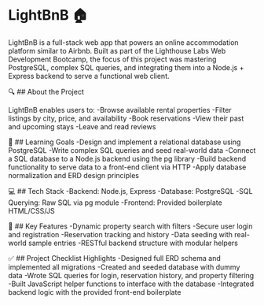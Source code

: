 # LightBnB 🏠

LightBnB is a full-stack web app that powers an online accommodation platform similar to Airbnb. Built as part of the Lighthouse Labs Web Development Bootcamp, the focus of this project was mastering PostgreSQL, complex SQL queries, and integrating them into a Node.js + Express backend to serve a functional web client.

🔍 ## About the Project

LightBnB enables users to:
-Browse available rental properties
-Filter listings by city, price, and availability
-Book reservations
-View their past and upcoming stays
-Leave and read reviews

🧠 ## Learning Goals
-Design and implement a relational database using PostgreSQL
-Write complex SQL queries and seed real-world data
-Connect a SQL database to a Node.js backend using the pg library
-Build backend functionality to serve data to a front-end client via HTTP
-Apply database normalization and ERD design principles

💻 ## Tech Stack
-Backend: Node.js, Express
-Database: PostgreSQL
-SQL Querying: Raw SQL via pg module
-Frontend: Provided boilerplate HTML/CSS/JS

📌 ## Key Features
-Dynamic property search with filters
-Secure user login and registration
-Reservation tracking and history
-Data seeding with real-world sample entries
-RESTful backend structure with modular helpers

✅ ## Project Checklist Highlights
-Designed full ERD schema and implemented all migrations
-Created and seeded database with dummy data
-Wrote SQL queries for login, reservation history, and property filtering
-Built JavaScript helper functions to interface with the database
-Integrated backend logic with the provided front-end boilerplate
